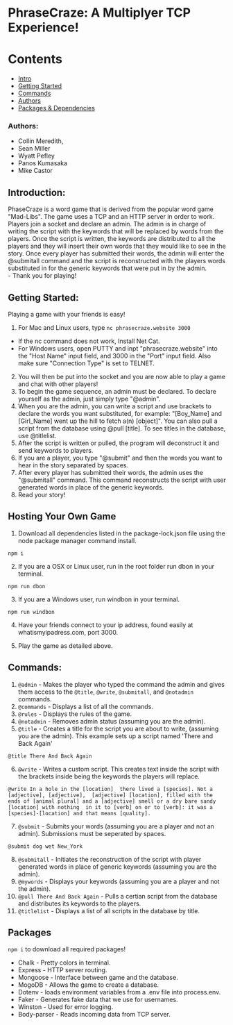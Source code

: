 # PhraseCraze: A Multiplyer TCP Experience!
# Contents
* [Intro](#Introduction)
* [Getting Started](#getting-started)
* [Commands](#commands)
* [Authors](#Authors)
* [Packages & Dependencies](#packages)
### Authors: 
- Collin Meredith, 
- Sean Miller 
- Wyatt Pefley 
- Panos Kumasaka 
- Mike Castor
## Introduction:
PhaseCraze is a word game that is derived from the popular word game "Mad-Libs". The game uses a TCP and an HTTP server in order to work. Players join a socket and declare an admin. The admin is in charge of writing the script with the keywords that will be replaced by words from the players. Once the script is written, the keywords are distributed to all the players and they will insert their own words that they would like to see in the story. Once every player has submitted their words, the admin will enter the @submitall command and the script is reconstructed with the players words substituted in for the generic keywords that were put in by the admin.  
    - Thank you for playing!
## Getting Started:
Playing a game with your friends is easy!
1. For Mac and Linux users, type ```nc phrasecraze.website 3000```
  - If the nc command does not work, Install Net Cat.  
- For Windows users, open PUTTY and inpt "phrasecraze.website" into the "Host Name" input field, and 3000 in the "Port" input field. Also make sure "Connection Type" is set to TELNET.
2. You will then be put into the socket and you are now able to play a game and chat with other players!
3. To begin the game sequence, an admin must be declared. To declare yourself as the admin, just simply type "@admin".
4. When you are the admin, you can write a script and use brackets to declare the words you want substituted, for example: "[Boy_Name] and [Girl_Name] went up the hill to fetch a(n) [object]". You can also pull a script from the database using @pull [title]. To see titles in the database, use @titlelist.
5. After the script is written or pulled, the program will deconstruct it and send keywords to players.
6. If you are a player, you type "@submit" and then the words you want to hear in the story separated by spaces.
7. After every player has submitted their words, the admin uses the "@submitall" command. This command reconstructs the script with user generated words in place of the generic keywords.
8. Read your story!

## Hosting Your Own Game
1. Download all dependencies listed in the package-lock.json file using the node package manager command install.

```npm i```

2. If you are a OSX or Linux user, run in the root folder run dbon in your terminal.

```npm run dbon```

3. If you are a Windows user, run windbon in your terminal.

```npm run windbon```

4. Have your friends connect to your ip address, found easily at whatismyipadress.com, port 3000.

5. Play the game as detailed above.

## Commands:
1. ```@admin``` - Makes the player who typed the command the admin and gives them access to the ```@title```, ```@write```,  ```@submitall```, and ```@notadmin``` commands.
2. ```@commands``` - Displays a list of all the commands.
3. ```@rules``` - Displays the rules of the game.
4. ```@notadmin``` - Removes admin status (assuming you are the admin).
5. ```@title``` - Creates a title for the script you are about to write, (assuming you are the admin). This example sets up a script named 'There and Back Again'

```@title There And Back Again``` 

6. ```@write``` - Writes a custom script. This creates text inside the script with the brackets inside being the keywords the players will replace. 

```@write In a hole in the [location]  there lived a [species]. Not a [adjective], [adjective],  [adjective] [location], filled with the ends of [animal plural] and a [adjective] smell or a dry bare sandy [location] with nothing  in it to [verb] on or to [verb]: it was a [species]-[location] and that means [quality].``` 

7. ```@submit``` - Submits your words (assuming you are a player and not an admin). Submissions must be seperated by spaces.

```@submit dog wet New_York```

8. ```@submitall``` - Initiates the reconstruction of the script with player generated words in place of generic keywords (assuming you are the admin).
9. ```@mywords``` - Displays your keywords (assuming you are a player and not the admin).
10. ```@pull There And Back Again``` - Pulls a certian script from the database and distributes its keywords to the players.
11. ```@titlelist``` - Displays a list of all scripts in the database by title.
## Packages
```npm i``` to download all required packages!
- Chalk - Pretty colors in terminal.
- Express - HTTP server routing.
- Mongoose - Interface between game and the database.
- MogoDB - Allows the game to create a database.
- Dotenv - loads environment variables from a .env file into process.env.
- Faker - Generates fake data that we use for usernames.
- Winston - Used for error logging.
- Body-parser - Reads incoming data from TCP server.
